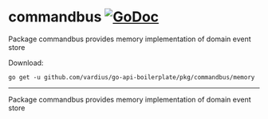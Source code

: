 # commandbus [![GoDoc](https://godoc.org/github.com/vardius/go-api-boilerplate/pkg/commandbus/memory?status.svg)](https://godoc.org/github.com/vardius/go-api-boilerplate/pkg/commandbus/memory)
Package commandbus provides memory implementation of domain event store

Download:
```shell
go get -u github.com/vardius/go-api-boilerplate/pkg/commandbus/memory
```

* * *
Package commandbus provides memory implementation of domain event store
